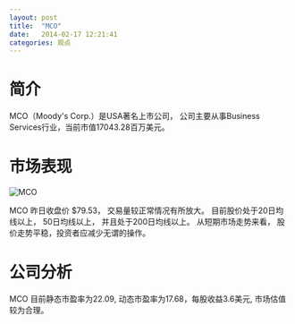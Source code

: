 ```yaml
---
layout: post
title:  "MCO"
date:   2014-02-17 12:21:41
categories: 观点
---
```


# 简介
MCO（Moody's Corp.）是USA著名上市公司，
公司主要从事Business Services行业，当前市值17043.28百万美元。

# 市场表现

![MCO](http://finviz.com/chart.ashx?t=MCO&ty=c&ta=1&p=d&s=l)

MCO 昨日收盘价 $79.53，
交易量较正常情况有所放大。
目前股价处于20日均线以上，
50日均线以上，
并且处于200日均线以上。
从短期市场走势来看，
股价走势平稳，投资者应减少无谓的操作。

# 公司分析
MCO 目前静态市盈率为22.09, 动态市盈率为17.68，每股收益3.6美元,
市场估值较为合理。
